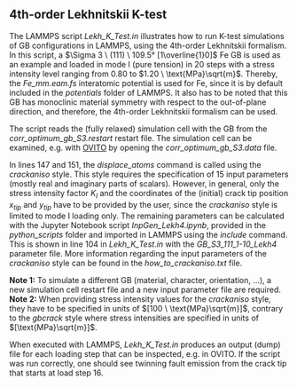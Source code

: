 ## 4th-order Lekhnitskii K-test

The LAMMPS script _Lekh_K_Test.in_ illustrates how to run K-test simulations of GB configurations in LAMMPS, using the 4th-order Lekhnitskii formalism. 
In this script, a $\Sigma 3 \ (111) \ 109.5° [1\overline{1}0]$ Fe GB is used as an example and loaded in mode I (pure tension) in $20$ steps with a stress intensity 
level ranging from $0.80$ to $1.20 \ \text{MPa}\sqrt{m}$. Thereby, the _Fe_mm.eam.fs_ interatomic potential is used for Fe, since it is by default included in the _potentials_ 
folder of LAMMPS. It also has to be noted that this GB has monoclinic material symmetry with respect to the out-of-plane direction, and therefore, the 4th-order Lekhnitskii 
formalism can be used.

The script reads the (fully relaxed) simulation cell with the GB from the _corr_optimum_gb_S3.restart_ restart file. The simulation cell can be examined, e.g. with 
[OVITO](https://www.ovito.org/) by opening the _corr_optimum_gb_S3.data_ file.

In lines $147$ and $151$, the _displace_atoms_ command is called using the _crackaniso_ style. This style requires the specification of $15$ input parameters (mostly real and 
imaginary parts of scalars). However, in general, only the stress intensity factor $K_{I}$ and the coordinates of the (initial) crack tip position $x_{tip}$ and $y_{tip}$ have 
to be provided by the user, since the _crackaniso_ style is limited to mode I loading only. The remaining parameters can be calculated with the Jupyter Notebook script 
_InpGen_Lekh4.ipynb_, provided in the _python_scripts_ folder and imported in LAMMPS using the _include_ command. This is shown in line $104$ in _Lekh_K_Test.in_ with 
the _GB_S3_111_1-10_Lekh4_ parameter file. More information regarding the input parameters of the _crackaniso_ style can be found in the _how_to_crackaniso.txt_ file.

**Note 1:** To simulate a different GB (material, character, orientation, ...), a new simulation cell restart file and a new input parameter file are required. \
**Note 2:** When providing stress intensity values for the _crackaniso_ style, they have to be specified in units of $[100 \ \text{MPa}\sqrt{m}]$, contrary to the _gbcrack_ 
style where stress intensities are specified in units of $[\text{MPa}\sqrt{m}]$.

When executed with LAMMPS, _Lekh_K_Test.in_ produces an output (dump) file for each loading step that can be inspected, e.g. in OVITO. If the script was run correctly, one should 
see twinning fault emission from the crack tip that starts at load step $16$.

